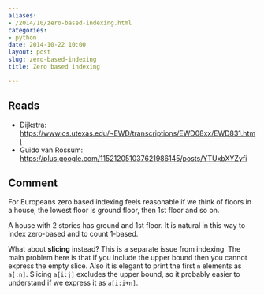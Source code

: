 ```yaml
---
aliases:
- /2014/10/zero-based-indexing.html
categories:
- python
date: 2014-10-22 10:00
layout: post
slug: zero-based-indexing
title: Zero based indexing

---
```


## Reads

* Dijkstra: <https://www.cs.utexas.edu/~EWD/transcriptions/EWD08xx/EWD831.html>
* Guido van Rossum: <https://plus.google.com/115212051037621986145/posts/YTUxbXYZyfi>

## Comment

For Europeans zero based indexing feels reasonable if we think of floors in a house,
the lowest floor is ground floor, then 1st floor and so on.

A house with 2 stories has ground and 1st floor. It is natural in this way to index
zero-based and to count 1-based.

What about **slicing** instead? This is a separate issue from indexing.
The main problem here is that if you include the upper bound then you cannot express
the empty slice.
Also it is elegant to print the first `n` elements as `a[:n]`. Slicing `a[i:j]` excludes
the upper bound, so it probably easier to understand if we express it as `a[i:i+n]`.
